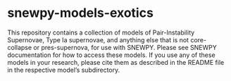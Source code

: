 # snewpy-models-exotics

This repository contains a collection of models of Pair-Instability Supernovae, Type Ia supernovae, and anything else that is not core-collapse or pres-supernova, for use with SNEWPY. Please see SNEWPY documentation for how to access these models. If you use any of these models in your research, please cite them as described in the README file in the respective model’s subdirectory.

